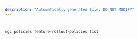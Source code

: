 ```yaml
---
description: "Automatically generated file. DO NOT MODIFY"
---
```


```bash


mgc policies feature-rollout-policies list

```